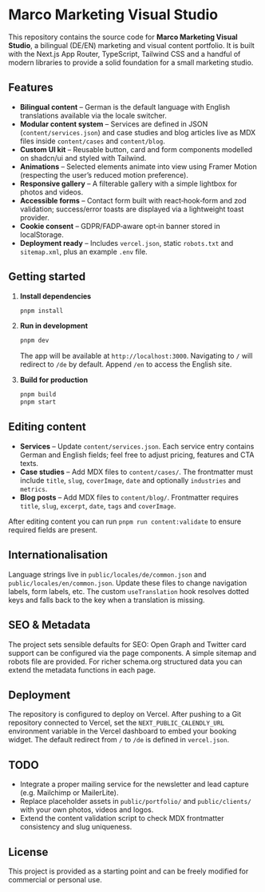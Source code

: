 # Marco Marketing Visual Studio

This repository contains the source code for **Marco Marketing Visual Studio**, a bilingual (DE/EN) marketing and visual content portfolio. It is built with the Next.js App Router, TypeScript, Tailwind CSS and a handful of modern libraries to provide a solid foundation for a small marketing studio.

## Features

* **Bilingual content** – German is the default language with English translations available via the locale switcher.
* **Modular content system** – Services are defined in JSON (`content/services.json`) and case studies and blog articles live as MDX files inside `content/cases` and `content/blog`.
* **Custom UI kit** – Reusable button, card and form components modelled on shadcn/ui and styled with Tailwind.
* **Animations** – Selected elements animate into view using Framer Motion (respecting the user’s reduced motion preference).
* **Responsive gallery** – A filterable gallery with a simple lightbox for photos and videos.
* **Accessible forms** – Contact form built with react‑hook‑form and zod validation; success/error toasts are displayed via a lightweight toast provider.
* **Cookie consent** – GDPR/FADP‑aware opt‑in banner stored in localStorage.
* **Deployment ready** – Includes `vercel.json`, static `robots.txt` and `sitemap.xml`, plus an example `.env` file.

## Getting started

1. **Install dependencies**

   ```bash
   pnpm install
   ```

2. **Run in development**

   ```bash
   pnpm dev
   ```

   The app will be available at `http://localhost:3000`. Navigating to `/` will redirect to `/de` by default. Append `/en` to access the English site.

3. **Build for production**

   ```bash
   pnpm build
   pnpm start
   ```

## Editing content

* **Services** – Update `content/services.json`. Each service entry contains German and English fields; feel free to adjust pricing, features and CTA texts.
* **Case studies** – Add MDX files to `content/cases/`. The frontmatter must include `title`, `slug`, `coverImage`, `date` and optionally `industries` and `metrics`.
* **Blog posts** – Add MDX files to `content/blog/`. Frontmatter requires `title`, `slug`, `excerpt`, `date`, `tags` and `coverImage`.

After editing content you can run `pnpm run content:validate` to ensure required fields are present.

## Internationalisation

Language strings live in `public/locales/de/common.json` and `public/locales/en/common.json`. Update these files to change navigation labels, form labels, etc. The custom `useTranslation` hook resolves dotted keys and falls back to the key when a translation is missing.

## SEO & Metadata

The project sets sensible defaults for SEO: Open Graph and Twitter card support can be configured via the page components. A simple sitemap and robots file are provided. For richer schema.org structured data you can extend the metadata functions in each page.

## Deployment

The repository is configured to deploy on Vercel. After pushing to a Git repository connected to Vercel, set the `NEXT_PUBLIC_CALENDLY_URL` environment variable in the Vercel dashboard to embed your booking widget. The default redirect from `/` to `/de` is defined in `vercel.json`.

## TODO

* Integrate a proper mailing service for the newsletter and lead capture (e.g. Mailchimp or MailerLite).
* Replace placeholder assets in `public/portfolio/` and `public/clients/` with your own photos, videos and logos.
* Extend the content validation script to check MDX frontmatter consistency and slug uniqueness.

## License

This project is provided as a starting point and can be freely modified for commercial or personal use.